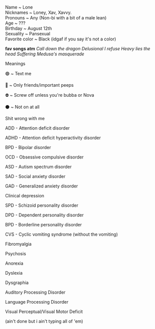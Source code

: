 Name ~ Lone                          
Nicknames ~ Loney, Xav, Xavvy.       
Pronouns ~ Any (Non-bi with a bit of a male lean)                      
Age ~ ???                            
Birthday ~ August 12th               
Sexuality ~ Pansexual                
Favorite color ~ Black (idgaf if you say it's not a color)

**fav songs atm**
*Call down the dragon*
*Delusional*
*I refuse*
*Heavy lies the head*
*Suffering*
*Medusa's masquerade*



Meanings

🟢 ~ Text me

🌙 ~ Only friends/important peeps

⛔️ ~ Screw off unless you're bubba or Nova

⚫️ ~ Not on at all




Shit wrong with me

ADD - Attention deficit disorder

ADHD - Attention deficit hyperactivity disorder

BPD - Bipolar disorder

OCD - Obsessive compulsive disorder

ASD - Autism spectrum disorder

SAD - Social anxiety disorder

GAD - Generalized anxiety disorder

Clinical depression

SPD - Schizoid personality disorder

DPD - Dependent personality disorder

BPD - Borderline personality disorder

CVS - Cyclic vomiting syndrome (without the vomiting)

Fibromyalgia

Psychosis

Anorexia

Dyslexia

Dysgraphia

Auditory Processing Disorder

Language Processing Disorder

Visual Perceptual/Visual Motor Deficit

(ain't done but i ain't typing all of 'em)
